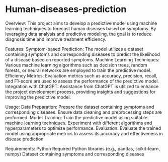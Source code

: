 # Human-diseases-prediction
Overview:
This project aims to develop a predictive model using machine learning techniques to forecast human diseases based on symptoms. By leveraging data analysis and predictive modeling, the goal is to reduce diagnosis time and improve treatment efficiency.

Features:
Symptom-based Prediction: The model utilizes a dataset containing symptoms and corresponding diseases to predict the likelihood of a disease based on reported symptoms.
Machine Learning Techniques: Various machine learning algorithms such as decision trees, random forests, or neural networks are employed to train the predictive model.
Efficiency Metrics: Evaluation metrics such as accuracy, precision, recall, and F1-score are used to assess the performance of the predictive model.
Integration with ChatGPT: Assistance from ChatGPT is utilized to enhance the project development process, providing insights and suggestions for improving the predictive model.

Usage:
Data Preparation: Prepare the dataset containing symptoms and corresponding diseases. Ensure data cleaning and preprocessing steps are performed.
Model Training: Train the predictive model using suitable machine learning techniques. Experiment with different algorithms and hyperparameters to optimize performance.
Evaluation: Evaluate the trained model using appropriate metrics to assess its accuracy and effectiveness in disease prediction.

Requirements:
Python 
Required Python libraries (e.g., pandas, scikit-learn, numpy)
Dataset containing symptoms and corresponding diseases
